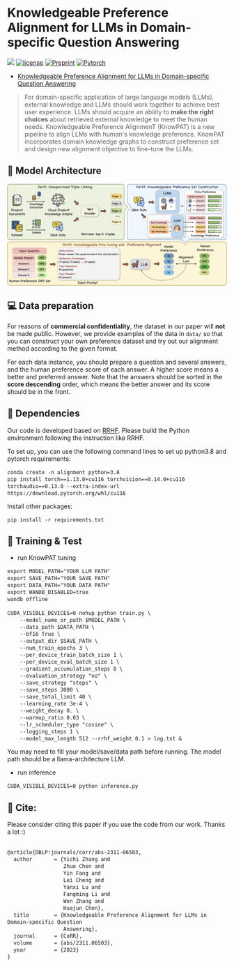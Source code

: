 # Knowledgeable Preference Alignment for LLMs in Domain-specific Question Answering
![](https://img.shields.io/badge/version-1.0.1-blue)
[![license](https://img.shields.io/github/license/mashape/apistatus.svg?maxAge=2592000)](https://github.com/zjukg/KnowPAT/main/LICENSE)
[![Preprint](https://img.shields.io/badge/Preprint'23-brightgreen)](https://arxiv.org/abs/2311.06503)
[![Pytorch](https://img.shields.io/badge/PyTorch-%23EE4C2C.svg?e&logo=PyTorch&logoColor=white)](https://pytorch.org/)
 - [Knowledgeable Preference Alignment for LLMs in Domain-specific Question Answering](https://arxiv.org/abs/2311.06503)

> For domain-specific application of large language models (LLMs), external knowledge and LLMs should work together to achieve best user experience. LLMs should acquire an ability to **make the right choices** about retrieved external knowledge to meet the human needs. Knowledgeable Preference AlignmenT (KnowPAT) is a new pipeline to align LLMs with human's knowledge preference. KnowPAT incorporates domain knowledge graphs to construct preference set and design new alignment objective to fine-tune the LLMs.

## 🌈 Model Architecture
![Model_architecture](figure/model.png)

## 💻 Data preparation
For reasons of **commercial confidentiality**, the dataset in our paper will **not** be made public. However, we provide examples of the data in `data/` so that you can construct your own preference dataset and try out our alignment method according to the given format.

For each data instance, you should prepare a question and several answers, and the human preference score of each answer. A higher score means a better and preferred answer. Note that the answers should be sorted in the **score descending** order, which means the better answer and its score should be in the front.


## 🔬 Dependencies
Our code is developed based on [RRHF](https://github.com/GanjinZero/RRHF). Please build the Python environment following the instruction like RRHF.

To set up, you can use the following command lines to set up python3.8 and pytorch requirements:

```shell
conda create -n alignment python=3.8
pip install torch==1.13.0+cu116 torchvision==0.14.0+cu116 torchaudio==0.13.0 --extra-index-url https://download.pytorch.org/whl/cu116

```
Install other packages:

```shell
pip install -r requirements.txt
```

## 📕 Training & Test

- run KnowPAT tuning
```shell
export MODEL_PATH="YOUR LLM PATH"
export SAVE_PATH="YOUR SAVE PATH"
export DATA_PATH="YOUR DATA PATH"
export WANDB_DISABLED=true
wandb offline

CUDA_VISIBLE_DEVICES=0 nohup python train.py \
    --model_name_or_path $MODEL_PATH \
    --data_path $DATA_PATH \
    --bf16 True \
    --output_dir $SAVE_PATH \
    --num_train_epochs 3 \
    --per_device_train_batch_size 1 \
    --per_device_eval_batch_size 1 \
    --gradient_accumulation_steps 8 \
    --evaluation_strategy "no" \
    --save_strategy "steps" \
    --save_steps 3000 \
    --save_total_limit 40 \
    --learning_rate 3e-4 \
    --weight_decay 0. \
    --warmup_ratio 0.03 \
    --lr_scheduler_type "cosine" \
    --logging_steps 1 \
    --model_max_length 512 --rrhf_weight 0.1 > log.txt &

```
You may need to fill your model/save/data path before running. The model path should be a llama-architecture LLM.

- run inference
```shell
CUDA_VISIBLE_DEVICES=0 python inference.py
```


## 🤝 Cite:
Please consider citing this paper if you use the code from our work.
Thanks a lot :)

```bigquery

@article{DBLP:journals/corr/abs-2311-06503,
  author       = {Yichi Zhang and
                  Zhuo Chen and
                  Yin Fang and
                  Lei Cheng and
                  Yanxi Lu and
                  Fangming Li and
                  Wen Zhang and
                  Huajun Chen},
  title        = {Knowledgeable Preference Alignment for LLMs in Domain-specific Question
                  Answering},
  journal      = {CoRR},
  volume       = {abs/2311.06503},
  year         = {2023}
}

```
